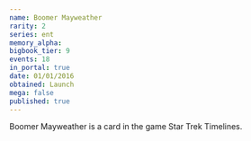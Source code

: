 ```yaml
---
name: Boomer Mayweather
rarity: 2
series: ent
memory_alpha:
bigbook_tier: 9
events: 18
in_portal: true
date: 01/01/2016
obtained: Launch
mega: false
published: true
---
```


Boomer Mayweather is a card in the game Star Trek Timelines.
